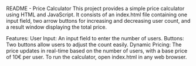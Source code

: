 README - Price Calculator
This project provides a simple price calculator using HTML and JavaScript. It consists of an index.html file containing one input field, two arrow buttons for increasing and decreasing user count, and a result window displaying the total price.

Features:
User Input: An input field to enter the number of users.
Buttons: Two buttons allow users to adjust the count easily.
Dynamic Pricing: The price updates in real-time based on the number of users, with a base price of 10€ per user.
To run the calculator, open index.html in any web browser.